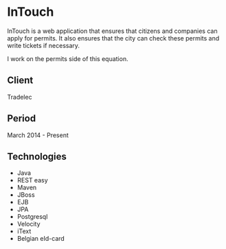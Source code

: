 # InTouch

InTouch is a web application that ensures that citizens and companies can apply
for permits. It also ensures that the city can check these permits and write
tickets if necessary.

I work on the permits side of this equation.

## Client

Tradelec

## Period

March 2014 - Present

## Technologies

- Java
- REST easy
- Maven
- JBoss
- EJB
- JPA
- Postgresql
- Velocity
- iText
- Belgian eId-card
